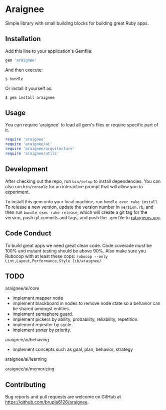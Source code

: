 # Araignee

Simple library with small building blocks for building great Ruby apps.

## Installation

Add this line to your application's Gemfile:

```ruby
gem 'araignee'
```

And then execute:

    $ bundle

Or install it yourself as:

    $ gem install araignee

## Usage
You can require 'araignee' to load all gem's files or require specific part of it.

```ruby
require 'araignee'
require 'araignee/ai'
require 'araignee/arquitecture'
require 'araignee/utils'
```

## Development

After checking out the repo, run `bin/setup` to install dependencies. You can also run `bin/console` for an interactive prompt that will allow you to experiment.

To install this gem onto your local machine, run `bundle exec rake install`. To release a new version, update the version number in `version.rb`, and then run `bundle exec rake release`, which will create a git tag for the version, push git commits and tags, and push the `.gem` file to [rubygems.org](https://rubygems.org).

## Code Conduct
To build great apps we need great clean code. Code coverade must be 100% and mutant testing should be above 90%. Also make sure you Rubocop with at least these cops: `rubocop --only Lint,Layout,Performance,Style lib/araignee/`

## TODO

araignee/ai/core
 - implement mapper node
 - implement blackboard in nodes to remove node state so a behavior can be shared amongst entities.
 - implement semaphore guard.
 - implement pickers by ability, probability, reliability, repetition.
 - implement repeater by cycle.
 - implement sorter by priority.

araignee/ai/behaving
 - implement concepts such as goal, plan, behavior, strategy

araignee/ai/learning

araignee/ai/memorizing

## Contributing

Bug reports and pull requests are welcome on GitHub at https://github.com/brupla6126/araignee.

